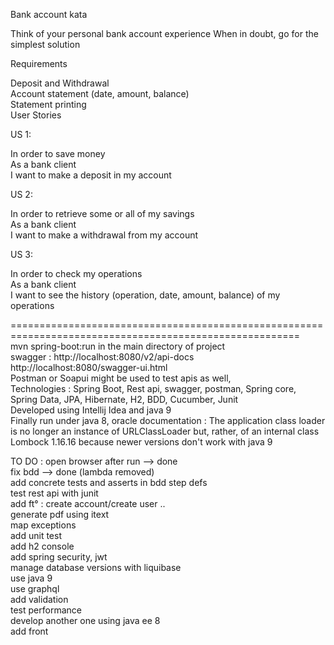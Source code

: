 Bank account kata  
  
Think of your personal bank account experience When in doubt, go for the simplest solution  
  
Requirements  
  
Deposit and Withdrawal  
Account statement (date, amount, balance)  
Statement printing  
User Stories  
  
US 1:  
  
In order to save money  
As a bank client  
I want to make a deposit in my account  
  
US 2:  
  
In order to retrieve some or all of my savings  
As a bank client  
I want to make a withdrawal from my account  
  
US 3:  
  
In order to check my operations  
As a bank client  
I want to see the history (operation, date, amount, balance) of my operations  
  
========================================================================================================  
mvn spring-boot:run in the main directory of project  
swagger : http://localhost:8080/v2/api-docs  
    http://localhost:8080/swagger-ui.html  
Postman or Soapui might be used to test apis as well,  
Technologies : Spring Boot, Rest api, swagger, postman, Spring core, Spring Data, JPA, Hibernate, H2, BDD, Cucumber, Junit  
Developed using Intellij Idea and java 9  
Finally run under java 8, oracle documentation : The application class loader is no longer an instance of URLClassLoader but, rather, of an internal class  
Lombock 1.16.16 because newer versions don't work with java 9  
  
TO DO : open browser after run --> done  
        fix bdd --> done (lambda removed)  
        add concrete tests and asserts in bdd step defs  
        test rest api with junit  
        add ft° : create account/create user ..  
        generate pdf using itext  
        map exceptions  
        add unit test  
        add h2 console  
        add spring security, jwt  
        manage database versions with liquibase  
        use java 9  
        use graphql  
        add validation  
        test performance  
        develop another one using java ee 8  
        add front  